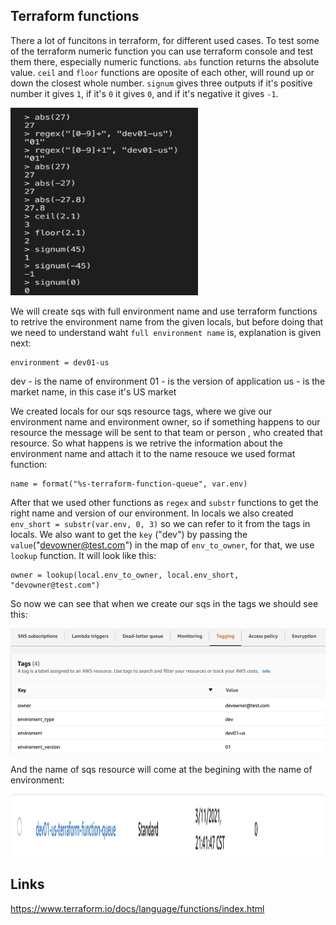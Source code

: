 ## Terraform functions

There a lot of funcitons in terraform, for different used cases. 
To test some of the terraform numeric function you can use terraform console and test them there, especially numeric functions. ```abs``` function returns the absolute value. ```ceil``` and ```floor``` functions are oposite of each other, will round up or down the closest whole number. ```signum``` gives three outputs if it's positive number it gives ```1```, if it's ```0``` it gives ```0```, and if it's negative it gives ```-1```.

<img src="aws_image/numeric.png" alt="aws" width="300" height="300">

We will create sqs with full environment name and use terraform functions to retrive the environment name from the given locals, but before doing that we need to understand waht ```full environment name``` is, explanation is given next:
```
environment = dev01-us
```
dev - is the name of environment
01 - is the version of application
us - is the market name,  in this case it's US market

We created locals for our sqs resource tags, where we give our environment name and environment owner, so if something happens to our resource the message will be sent to that team or person , who created that resource. So what happens is we retrive the information about the environment name and attach it to the name resouce we used format function:
```
name = format("%s-terraform-function-queue", var.env)
```
After that we used other functions as ```regex``` and ```substr``` functions to get the right name and version of our environment. In locals we also created ```env_short = substr(var.env, 0, 3)``` so we can refer to it from the tags in locals. We also want to get the ```key``` ("dev") by passing the ```value```("devowner@test.com") in the map of ```env_to_owner```, for that, we use ```lookup``` function. It will look like this:
```
owner = lookup(local.env_to_owner, local.env_short, "devowner@test.com")
```
So now we can see that when we create our sqs in the tags we should see this:

<img src="aws_image/sqs_tagging.png" alt="aws" width="600" height="200">

And the name of sqs resource will come at the begining with the name of environment:

<img src="aws_image/name_sqs.png" alt="aws" width="800" height="100">

## Links
 https://www.terraform.io/docs/language/functions/index.html
